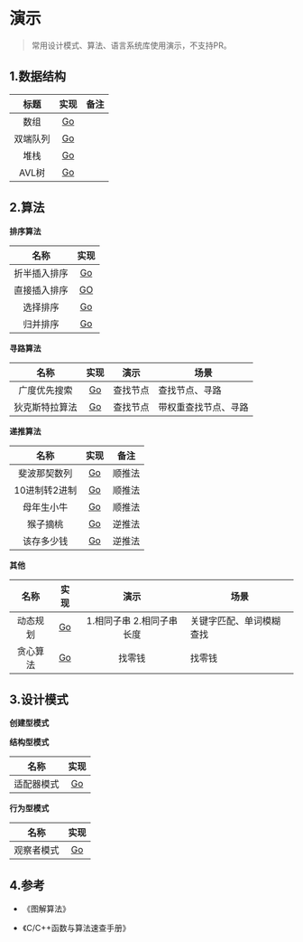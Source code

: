 # 演示

> 常用设计模式、算法、语言系统库使用演示，不支持PR。

## 1.数据结构

|   标题   |                   实现                   | 备注 |
| :------: | :--------------------------------------: | :--: |
|   数组   |     [Go](golang/datastructure/array)     |      |
| 双端队列 |     [Go](golang/datastructure/deque)     |      |
|   堆栈   |     [Go](golang/datastructure/stack)     |      |
|  AVL树   | [Go](golang/datastructure/tree/avl-tree) |      |

## 2.算法

**排序算法**

|     名称     |                          实现                          |
| :----------: | :----------------------------------------------------: |
| 折半插入排序 |  [Go](golang/algorithm/binary-insertion-sort/main.go)  |
| 直接插入排序 | [GO](golang/algorithm/straight-insertion-sort/main.go) |
|   选择排序   |     [Go](golang/algorithm/selection-sort/main.go)      |
|   归并排序   |       [Go](golang/algorithm/merge-sort/main.go)        |

**寻路算法**

|      名称      |                        实现                         | 演示     | 场景                 |
| :------------: | :-------------------------------------------------: | -------- | -------------------- |
|  广度优先搜索  | [Go](golang/algorithm/breadth-first-search/main.go) | 查找节点 | 查找节点、寻路       |
| 狄克斯特拉算法 | [Go](golang/algorithm/dijkstras-algorithm/main.go)  | 查找节点 | 带权重查找节点、寻路 |

**递推算法**

|     名称      |                             实现                             |  备注  |
| :-----------: | :----------------------------------------------------------: | :----: |
| 斐波那契数列  | [Go](golang/algorithm/recursive-algorithm/fibonacci_sequence.go) | 顺推法 |
| 10进制转2进制 | [Go](golang/algorithm/recursive-algorithm/decimal_to_bianry.go) | 顺推法 |
|  母年生小牛   |      [Go](golang/algorithm/recursive-algorithm/cow.go)       | 顺推法 |
|   猴子摘桃    | [Go](golang/algorithm/recursive-algorithm/monkey_pick_peach.go) | 逆推法 |
|  该存多少钱   |    [Go](golang/algorithm/recursive-algorithm/deposit.go)     | 逆推法 |

**其他**

|   名称   |                        实现                        |           演示            | 场景                     |
| :------: | :------------------------------------------------: | :-----------------------: | ------------------------ |
| 动态规划 | [Go](golang/algorithm/dynamic-programming/main.go) | 1.相同子串 2.相同子串长度 | 关键字匹配、单词模糊查找 |
| 贪心算法 |  [Go](golang/algorithm/greedy-algorithm/main.go)   |          找零钱           | 找零钱                   |

## 3.设计模式

**创建型模式**

**结构型模式**

|    名称    |                     实现                     |
| :--------: | :------------------------------------------: |
| 适配器模式 | [Go](golang/designpattern/structure/adapter) |

**行为型模式**

|    名称    |                     实现                     |
| :--------: | :------------------------------------------: |
| 观察者模式 | [Go](golang/designpattern/behavior/observer) |

## 4.参考

- 《图解算法》

- 《C/C++函数与算法速查手册》


